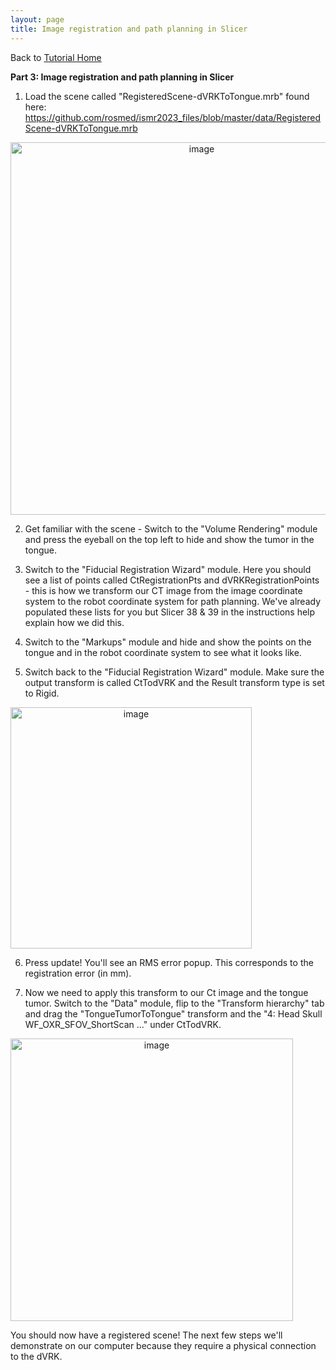 ```yaml
---
layout: page
title: Image registration and path planning in Slicer
---
```


Back to [Tutorial Home](/ismr2023/)

**Part 3: Image registration and path planning in Slicer**

1. Load the scene called "RegisteredScene-dVRKToTongue.mrb" found here: https://github.com/rosmed/ismr2023_files/blob/master/data/RegisteredScene-dVRKToTongue.mrb

<img width="596" alt="image" style="text-align:center" src="https://user-images.githubusercontent.com/36430552/232954693-d4582dff-ed22-434d-a3fa-032549557a95.png">


2. Get familiar with the scene - Switch to the "Volume Rendering" module and press the eyeball on the top left to hide and show the tumor in the tongue. 

3. Switch to the "Fiducial Registration Wizard" module. Here you should see a list of points called CtRegistrationPts and dVRKRegistrationPoints - this is how we transform our CT image from the image coordinate system to the robot coordinate system for path planning. We've already populated these lists for you but Slicer 38 & 39 in the instructions help explain how we did this.

4. Switch to the "Markups" module and hide and show the points on the tongue and in the robot coordinate system to see what it looks like. 

5. Switch back to the "Fiducial Registration Wizard" module. Make sure the output transform is called CtTodVRK and the Result transform type is set to Rigid.

<img width="386" alt="image" style="text-align:center" src="https://user-images.githubusercontent.com/36430552/232952919-2878cf2a-0c07-413d-b055-87f66f7ed24b.png">


6. Press update! You'll see an RMS error popup. This corresponds to the registration error (in mm).

7. Now we need to apply this transform to our Ct image and the tongue tumor. Switch to the "Data" module, flip to the "Transform hierarchy" tab and drag the "TongueTumorToTongue" transform and the "4: Head Skull WF_OXR_SFOV_ShortScan ..." under CtTodVRK. 

<img width="452" alt="image" style="text-align:center" src="https://user-images.githubusercontent.com/36430552/232955251-75cd293f-1d30-4c67-accd-83b2ff6b5a6d.png">


You should now have a registered scene! The next few steps we'll demonstrate on our computer because they require a physical connection to the dVRK. 



